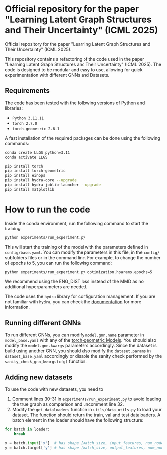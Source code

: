 # Official repository for the paper "Learning Latent Graph Structures and Their Uncertainty" (ICML 2025)

Official repository for the paper "Learning Latent Graph Structures and Their Uncertainty" (ICML 2025).

This repository contains a refactoring of the code used in the paper "Learning Latent Graph Structures and Their Uncertainty" (ICML 2025). The code is designed to be modular and easy to use, allowing for quick experimentation with different GNNs and Datasets.

## Requirements
The code has been tested with the following versions of Python and libraries:   

- `Python 3.11.11`
- `torch 2.7.0`
- `torch-geometric 2.6.1`

A fast installation of the required packages can be done using the following commands:

```bash
conda create LLGS python=3.11
conda activate LLGS

pip install torch
pip install torch-geometric
pip install einops
pip install hydra-core --upgrade
pip install hydra-joblib-launcher --upgrade
pip install matplotlib
```

# How to run the code 
Inside the conda environment, run the following command to start the training 

```bash
python experiments/run_experiment.py
```

This will start the training of the model with the parameters defined in `config/base.yaml`. You can modify the parameters in this file, in the `config/` subfolders files or in the command line. For example, to change the number of epochs to 5, you can run the following command:

```bash
python experiments/run_experiment.py optimization.hparams.epochs=5
```

We recommend using the ENG_DIST loss instead of the MMD as no additional hyperparameters are needed. 

The code uses the `hydra` library for configuration management. If you are not familiar with `hydra`, you can check the [documentation](https://hydra.cc/docs/intro/) for more information.

## Running different GNNs
To run different GNNs, you can modify `model.gnn.name` parameter in `model_base.yaml` with any of the [torch-geometric Models](https://pytorch-geometric.readthedocs.io/en/2.6.1/modules/nn.html#models).
 You should also modify the `model.gnn.kwargs` parameters accordingly. Since the dataset is build using another GNN, you should also modify the `dataset.params` in `dataset_base.yaml` accordingly or disable the sanity check performed by the `sanity_check_gnn_kwargs(cfg)` function.

## Adding new datasets
To use the code with new datasets, you need to

1. Comment lines 30-31 in `experiments/run_experiment.py` to avoid loading the true graph as comparison and uncomment line 32.
2. Modify the `get_dataloaders` function in `utils/data_utils.py` to load your dataset. The function should return the train, val and test dataloaders. 
A batch element in the loader should have the following structure:
```python
for batch in loader:
    break

x = batch.input['x']  # has shape [batch_size, input_features, num_nodes, 1]
y = batch.target['y'] # has shape [batch_size, output_features, num_nodes, 1]
```

